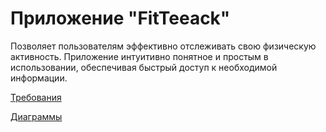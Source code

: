 # Приложение "FitTeeack"
Позволяет пользователям эффективно отслеживать свою физическую активность. Приложение интуитивно понятное и простым в использовании, обеспечивая быстрый доступ к необходимой информации.

[Требования](https://github.com/Aloni0812/FitTrackP/blob/master/docs/srs.md)

[Диаграммы](https://github.com/Aloni0812/FitTrackP/blob/master/diagrams/ActivityDiagram.md)

